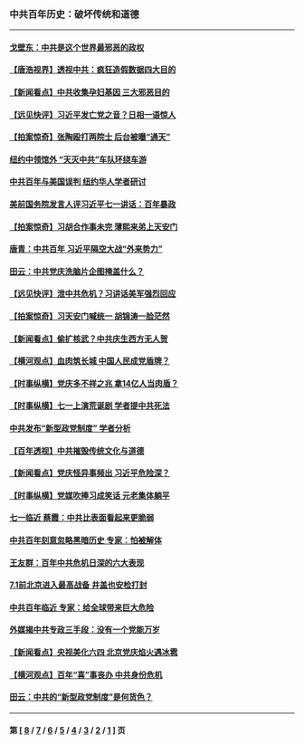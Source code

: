 ### 中共百年历史：破坏传统和道德
---
#### [戈壁东：中共是这个世界最邪恶的政权](../../pages/nf1176114/n13085641.md?08270430) 
#### [【唐浩视界】透视中共：疯狂造假数据四大目的](../../pages/nf1176114/n13080590.md?08270430) 
#### [【新闻看点】中共收集孕妇基因 三大邪恶目的](../../pages/nf1176114/n13077182.md?08270430) 
#### [【远见快评】习近平发亡党之音？日相一语惊人](../../pages/nf1176114/n13074809.md?08270430) 
#### [【拍案惊奇】张陶殴打两院士 后台被曝“通天”](../../pages/nf1176114/n13070496.md?08270430) 
#### [纽约中领馆外 “天灭中共”车队环绕车游](../../pages/nf1176114/n13070693.md?08270430) 
#### [中共百年与美国误判 纽约华人学者研讨](../../pages/nf1176114/n13067969.md?08270430) 
#### [美前国务院发言人评习近平七一讲话：百年暴政](../../pages/nf1176114/n13066986.md?08270430) 
#### [【拍案惊奇】习胡合作事未完 薄熙来弟上天安门](../../pages/nf1176114/n13065867.md?08270430) 
#### [唐青：中共百年 习近平隔空大战“外来势力”](../../pages/nf1176114/n13065976.md?08270430) 
#### [田云：中共党庆洗脑片企图掩盖什么？](../../pages/nf1176114/n13064395.md?08270430) 
#### [【远见快评】泄中共危机？习讲话美军强烈回应](../../pages/nf1176114/n13064269.md?08270430) 
#### [【拍案惊奇】习天安门喊统一 胡锦涛一脸茫然](../../pages/nf1176114/n13063233.md?08270430) 
#### [【新闻看点】偷扩核武？中共庆生西方无人贺](../../pages/nf1176114/n13061263.md?08270430) 
#### [【横河观点】血肉筑长城 中国人民成党盾牌？](../../pages/nf1176114/n13061779.md?08270430) 
#### [【时事纵横】党庆多不祥之兆 拿14亿人当肉盾？](../../pages/nf1176114/n13061709.md?08270430) 
#### [【时事纵横】七一上演荒诞剧 学者提中共死法](../../pages/nf1176114/n13058990.md?08270430) 
#### [中共发布“新型政党制度” 学者分析](../../pages/nf1176114/n13056354.md?08270430) 
#### [【百年透视】中共摧毁传统文化与道德](../../pages/nf1176114/n13057253.md?08270430) 
#### [【新闻看点】党庆怪异事频出 习近平危险深？](../../pages/nf1176114/n13056781.md?08270430) 
#### [【时事纵横】党媒吹捧习成笑话 元老集体躺平](../../pages/nf1176114/n13056792.md?08270430) 
#### [七一临近 蔡霞：中共比表面看起来更脆弱](../../pages/nf1176114/n13056418.md?08270430) 
#### [中共百年刻意忽略黑暗历史 专家：怕被解体](../../pages/nf1176114/n13056056.md?08270430) 
#### [王友群：百年中共危机日深的六大表现](../../pages/nf1176114/n13054263.md?08270430) 
#### [7.1前北京进入最高战备 井盖也安检打封](../../pages/nf1176114/n13053641.md?08270430) 
#### [中共百年临近 专家：给全球带来巨大危险](../../pages/nf1176114/n13053663.md?08270430) 
#### [外媒揭中共专政三手段：没有一个党能万岁](../../pages/nf1176114/n13049352.md?08270430) 
#### [【新闻看点】央视美化六四 北京党庆焰火遇冰雹](../../pages/nf1176114/n13048310.md?08270430) 
#### [【横河观点】百年“喜”事丧办 中共身份危机](../../pages/nf1176114/n13049869.md?08270430) 
#### [田云：中共的“新型政党制度”是何货色？](../../pages/nf1176114/n13049010.md?08270430) 

---
#### 第 [ [8](./8.md?08270430) / [7](./7.md?08270430) / [6](./6.md?08270430) / [5](./5.md?08270430) / [4](./4.md?08270430) / [3](./3.md?08270430) / [2](./2.md?08270430) / [1](./1.md?08270430) ] 页
